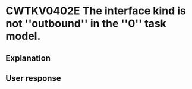 # CWTKV0402E The interface kind is not ''outbound'' in the ''0'' task model.

## Explanation

## User response